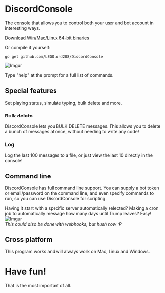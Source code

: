 # DiscordConsole
The console that allows you to control both your user and bot account in interesting ways.

[Download Win/Mac/Linux 64-bit binaries](https://krake.one/software#discordconsole)

Or compile it yourself:

    go get github.com/LEGOlord208/DiscordConsole
    
![Imgur](http://i.imgur.com/EODO9XQ.png)

Type "help" at the prompt for a full list of commands.

## Special features
Set playing status, simulate typing, bulk delete and more.

### Bulk delete
DiscordConsole lets you BULK DELETE messages. This allows you to delete a bunch of messages at once, without needing to write any code!

### Log
Log the last 100 messages to a file, or just view the last 10 directly in the console!

## Command line
DiscordConsole has full command line support. You can supply a bot token or email/password on the command line, and even specify commands to run, so you can use DiscordConsole for scripting.

Having it start with a specific server automatically selected? Making a cron job to automatically message how many days until Trump leaves? Easy!  
![Imgur](http://i.imgur.com/2mst4pH.png)  
*This could also be done with webhooks, but hush now :P*

## Cross platform
This program works and will always work on Mac, Linux and Windows.

# Have fun!
That is the most important of all.
